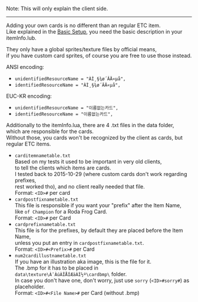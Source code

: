 
Note: This will only explain the client side.
___
Adding your own cards is no different than an regular ETC item.  
Like explained in the [Basic Setup](../basic_custom/#basic-setup), you need the basic description in your itemInfo.lub.  

They only have a global sprites/texture files by official means,  
if you have custom card sprites, of course you are free to use those instead.  

 ANSI encoding:   
  * `unidentifiedResourceName = "ÀÌ¸§¾ø´ÂÄ«µå",`  
  * `identifiedResourceName = "ÀÌ¸§¾ø´ÂÄ«µå",`  
  
 EUC-KR encoding:  
  * `unidentifiedResourceName = "이름없는카드",`  
  * `identifiedResourceName = "이름없는카드",`  
  
Additionally to the itemInfo.lua, there are 4 .txt files in the data folder,  
which are responsible for the cards.  
Without those, you cards won't be recognized by the client as cards, but regular ETC items.

  * `carditemnametable.txt`  
	Based on my tests it used to be important in very old clients,  
	to tell the clients which items are cards.  
	I tested back to 2015-10-29 (where custom cards don't work regarding prefixes,  
	rest worked tho), and no client really needed that file.  
	Format: `<ID>#` per card
  * `cardpostfixnametable.txt`  
	This file is responsible if you want your "prefix" after the Item Name,  
	like `of Champion` for a Roda Frog Card.  
	Format: `<ID>#` per Card
  * `cardprefixnametable.txt`  
	This file is for the prefixes, by default they are placed before the Item Name,  
	unless you put an entry in `cardpostfixnametable.txt`.  
	Format: `<ID>#<Prefix>#` per Card
  * `num2cardillustnametable.txt`  
	If you have an illustration aka image, this is the file for it.  
	The .bmp for it has to be placed in `data\texture\À¯ÀúÀÎÅÍÆäÀÌ½º\cardbmp\` folder.  
	In case you don't have one, don't worry, just use `sorry` (`<ID>#sorry#`) as placeholder.  
	Format: `<ID>#<File Name>#` per Card (without .bmp)